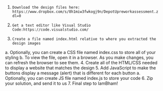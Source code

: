1.     Download the design files here: https://www.dropbox.com/s/8h1miw3fwkogj9n/DepotUpreworkassessment.zip?dl=0
2.     Get a text editor like Visual Studio Code:https://code.visualstudio.com/
3.     Create a file named index.html relative to where you extracted the design images
a.     Optionally, you can create a CSS file named index.css to store all of your styling
b.     To view the file, open it in a browser. As you make changes, you can refresh the browser to see them.
4.     Create all of the HTML/CSS needed to display a website that matches the design
5.     Add JavaScript to make the buttons display a message (alert) that is different for each button
a.     Optionally, you can create JS file named index.js to store your code
6.     Zip your solution, and send it to us
7.      Final step to IamBham!